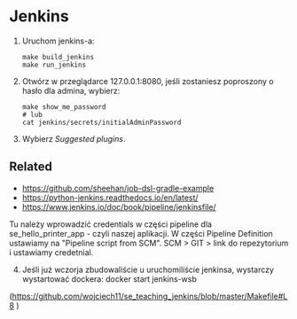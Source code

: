 # Jenkins

1. Uruchom jenkins-a:

   ```
   make build_jenkins
   make run_jenkins
   ```

2. Otwórz w przeglądarce 127.0.0.1:8080, jeśli zostaniesz poproszony o hasło dla admina, wybierz:

   ```
   make show_me_password
   # lub
   cat jenkins/secrets/initialAdminPassword
   ```

3. Wybierz *Suggested plugins*.


## Related

- https://github.com/sheehan/job-dsl-gradle-example
- https://python-jenkins.readthedocs.io/en/latest/
- https://www.jenkins.io/doc/book/pipeline/jenkinsfile/

Tu należy wprowadzić credentials w części pipeline dla se_hello_printer_app - czyli naszej aplikacji.
W części Pipeline Definition ustawiamy na "Pipeline script from SCM".
SCM > GIT > link do repezytorium i ustawiamy credetnial.


4. Jeśli już wczorja zbudowaliście u uruchomiliście jenkinsa, wystarczy wystartować dockera:
docker start jenkins-wsb

(https://github.com/wojciech11/se_teaching_jenkins/blob/master/Makefile#L8 )
